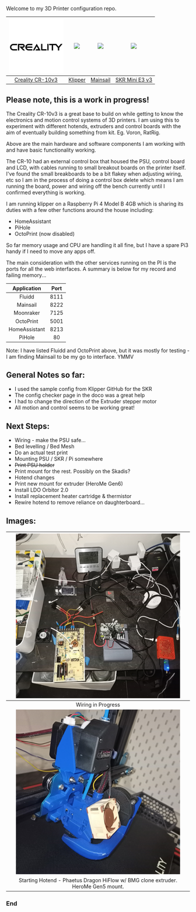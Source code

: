 Welcome to my 3D Printer configuration repo. 


| <img src="https://github.com/CarloCamacho/klipper_config/blob/master/images/creality.png" width="150">| <img src="https://www.klipper3d.org/img/klipper-logo.png" width="150">  | <img src="https://raw.githubusercontent.com/mainsail-crew/docs/master/assets/img/logo.png" width="150">   |  <img src="https://avatars.githubusercontent.com/u/38851044?v=4" width="150">
| :------------:| :------------: | :------------: | :------------: |
| [Creality CR-10v3](https://www.creality3dofficial.com/products/creality-cr-10-v3-3d-printer-with-genuine-e3d-direct-drive-extruder-2020-latest-version "Creality CR-10v3")| [Klipper](https://www.klipper3d.org "Klipper")  | [Mainsail](https://docs.mainsail.xyz/ "Mainsail")  | [SKR Mini E3 v3](https://www.biqu.equipment/products/bigtreetech-skr-mini-e3-v2-0-32-bit-control-board-for-ender-3 "SKR Mini E3 v3")  |

## Please note, this is a work in progress! 

The Creality CR-10v3 is a great base to build on while getting to know the electronics and motion control systems of 3D printers.  I am using this to experiment with different hotends, extruders and control boards with the aim of eventually building something from kit. Eg. Voron, RatRig. 

Above are the main hardware and software components I am working with and have basic functionality working. 

The CR-10 had an external control box that housed the PSU, control board and LCD, with cables running to small breakout boards on the printer itself.
I've found the small breakboards to be a bit flakey when adjusting wiring, etc so I am in the process of doing a control box delete which means I am running the board, power and wiring off the bench currently until I confirmed everything is working.  

I am running klipper on a Raspberry Pi 4 Model B 4GB which is sharing its duties with a few other functions around the house including:
- HomeAssistant
- PiHole
- OctoPrint (now disabled)

So far memory usage and CPU are handling it all fine, but I have a spare Pi3 handy if I need to move any apps off. 

The main consideration with the other services running on the PI is the ports for all the web interfaces. A summary is below for my record and failing memory...

| Application  | Port  |
| :------------: | :------------: |
| Fluidd  | 8111  |
| Mainsail  | 8222  |
| Moonraker  | 7125  |
| OctoPrint |  5001  |
| HomeAssistant  | 8213  |
| PiHole  | 80  |

Note: I have listed Fluidd and OctoPrint above, but it was mostly for testing - I am finding Mainsail to be my go to interface.  YMMV

## General Notes so far:
- I used the sample config from Klipper GitHub for the SKR
- The config checker page in the doco was a great help
- I had to change the direction of the Extruder stepper motor
- All motion and control seems to be working great! 

## Next Steps:
- Wiring - make the PSU safe...
- Bed levelling / Bed Mesh
- Do an actual test print
- Mounting PSU / SKR / Pi somewhere
 - ~~Print PSU holder~~
 - Print mount for the rest. Possibly on the Skadis?
- Hotend changes
 - Print new mount for extruder (HeroMe Gen6)
 - Install LDO Orbitor 2.0
 - Install replacement heater cartridge & thermistor
 - Rewire hotend to remove reliance on daughterboard...


## Images:

| <img src="https://github.com/CarloCamacho/klipper_config/blob/master/images/wiring.jpg" width="450">  |
| :------------: |
| Wiring in Progress  |
| <img src="https://github.com/CarloCamacho/klipper_config/blob/master/images/BMGHotend.jpg" width="450">  |
| Starting Hotend - Phaetus Dragon HiFlow w/ BMG clone extruder.   HeroMe Gen5 mount.  |


### End
